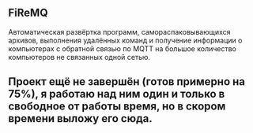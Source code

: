 ## FiReMQ

Автоматическая развёртка программ, самораспаковывающихся архивов, выполнения удалённых команд и получение информации о компьютерах с обратной связью по MQTT на большое количество компьютеров не связанных одной сетью.

## Проект ещё не завершён (готов примерно на 75%), я работаю над ним один и только в свободное от работы время, но в скором времени выложу его сюда.
